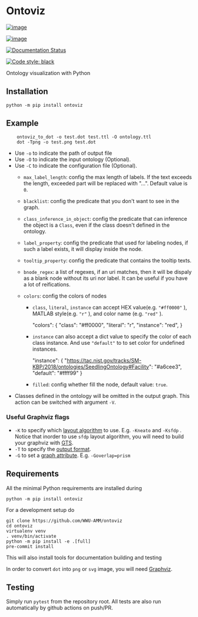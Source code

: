 # Ontoviz

[![image](https://img.shields.io/pypi/v/ontoviz.svg)](https://pypi.python.org/pypi/ontoviz)

[![image](https://github.com/WWU-AMM/ontoviz/workflows/pytest/badge.svg)](https://github.com/WWU-AMM/ontoviz/actions)

[![Documentation Status](https://readthedocs.org/projects/ontoviz/badge/?version=latest)](https://ontoviz.readthedocs.io/en/main/?badge=main)

[![Code style: black](https://img.shields.io/badge/code%20style-black-000000.svg)](https://github.com/psf/black)


Ontology visualization with Python


## Installation

```
python -m pip install ontoviz
```


## Example

```
    ontoviz_to_dot -o test.dot test.ttl -O ontology.ttl
    dot -Tpng -o test.png test.dot
```

-   Use `-o` to indicate the path of output file
-   Use `-O` to indicate the input ontology (Optional).
-   Use `-C` to indicate the configuration file (Optional).
    -   `max_label_length`: config the max length of labels. If the text exceeds the length, exceeded part will be replaced with "&#x2026;". Default value is `0`.
    -   `blacklist`: config the predicate that you don't want to see in the graph.
    -   `class_inference_in_object`: config the predicate that can inference the object is a `Class`, even if the class doesn't defined in the ontology.
    -   `label_property`: config the predicate that used for labeling nodes, if such a label exists, it will display inside the node.
    -   `tooltip_property`: config the predicate that contains the tooltip texts.
    -   `bnode_regex`: a list of regexes, if an uri matches, then it will be dispaly as a blank node without its uri nor label. It can be useful if you have a lot of reifications.
    -   `colors`: config the colors of nodes

        -   `class`, `literal`, `instance` can accept HEX value(e.g. `"#ff0000"` ), MATLAB style(e.g. `"r"` ), and color name (e.g. `"red"` ).

            "colors": {
              "class": "#ff0000",
              "literal": "r",
              "instance": "red",
            }

        -   `instance` can also accept a dict value to specify the color of each class instance. And use `"default"` to to set color for undefined instances.

            "instance": {
              "https://tac.nist.gov/tracks/SM-KBP/2018/ontologies/SeedlingOntology#Facility": "#a6cee3",
              "default": "#ffff99"
            }

        -   `filled`: config whether fill the node, default value: `true`.
-   Classes defined in the ontology will be omitted in the output graph. This action can be switched with argument `-V`.


### Useful Graphviz flags

-   `-K` to specify which [layout algorithm](https://graphviz.gitlab.io/_pages/pdf/dot.1.pdf) to use. E.g. `-Kneato` and `-Ksfdp` . Notice that inorder to use `sfdp` layout algorithm, you will need to build your graphviz with [GTS](http://gts.sourceforge.net).
-   `-T` to specify the [output format](https://graphviz.gitlab.io/_pages/doc/info/output.html).
-   `-G` to set a [graph attribute](https://graphviz.gitlab.io/_pages/doc/info/attrs.html). E.g. `-Goverlap=prism`


## Requirements

All the minimal Python requirements are installed during
```
python -m pip install ontoviz
```

For a development setup do
```
git clone https://github.com/WWU-AMM/ontoviz
cd ontoviz
virtualenv venv
. venv/bin/activate
python -m pip install -e .[full]
pre-commit install
```
This will also install tools for documentation building and testing

In order to convert `dot` into `png` or `svg` image, you will need [Graphviz](https://www.graphviz.org).


## Testing

Simply run `pytest` from the repository root. All tests are also run automatically by github actions on push/PR.
